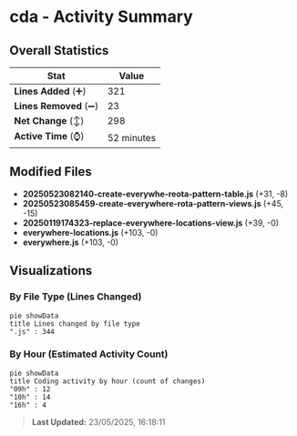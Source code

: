 # cda - Activity Summary 

## Overall Statistics

| Stat                   | Value                                                             |
| ---------------------- | ----------------------------------------------------------------- |
| **Lines Added** (➕)   | 321                                          |
| **Lines Removed** (➖) | 23                                        |
| **Net Change** (↕)    | 298                |
| **Active Time** (⌚)   | 52 minutes |


## Modified Files
- **20250523082140-create-everywhe-reota-pattern-table.js** (+31, -8)
- **20250523085459-create-everywhere-rota-pattern-views.js** (+45, -15)
- **20250119174323-replace-everywhere-locations-view.js** (+39, -0)
- **everywhere-locations.js** (+103, -0)
- **everywhere.js** (+103, -0)

## Visualizations

### By File Type (Lines Changed)

```mermaid
pie showData
title Lines changed by file type
".js" : 344
```

### By Hour (Estimated Activity Count)

```mermaid
pie showData
title Coding activity by hour (count of changes)
"09h" : 12
"10h" : 14
"16h" : 4
```


> **Last Updated:** 23/05/2025, 16:18:11